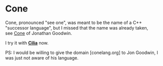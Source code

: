 # Cone
Cone, pronounced "see one", was meant to be the name of a C++ "successor language", but I missed that the name was already taken,  
see [Cone](https://cone.jondgoodwin.com/) of Jonathan Goodwin.

I try it with [**Cilia**](CiliaLang.org) now.



PS: I would be willing to give the domain [conelang.org] to Jon Goodwin, I was just not aware of his language.
